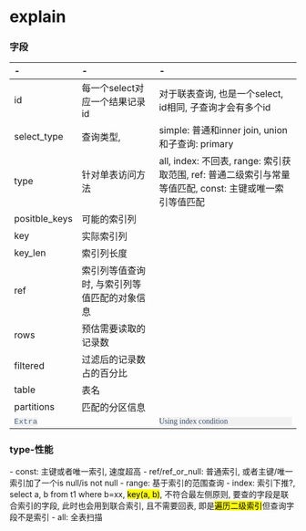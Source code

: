 # explain

### 字段

|  -                                                                                                                                                                                           |  -                                                    |  -                                                                                                                                                                                                                                                                                                                                                                                                                                                                                                                                |
|:---------------------------------------------------------------------------------------------------------------------------------------------------------------------------------------------|:------------------------------------------------------|:----------------------------------------------------------------------------------------------------------------------------------------------------------------------------------------------------------------------------------------------------------------------------------------------------------------------------------------------------------------------------------------------------------------------------------------------------------------------------------------------------------------------------------|
|  id                                                                                                                                                                                          |  每一个select对应一个结果记录id                                  |  对于联表查询, 也是一个select, id相同, 子查询才会有多个id                                                                                                                                                                                                                                                                                                                                                                                                                                                                                             |
|  select_type                                                                                                                                                                                 |  查询类型,                                                |  simple: 普通和inner join, union和子查询: primary                                                                                                                                                                                                                                                                                                                                                                                                                                                                                        |
|  type                                                                                                                                                                                        |  针对单表访问方法                                             |  all, index: 不回表, range: 索引获取范围, ref: 普通二级索引与常量等值匹配, const: 主键或唯一索引等值匹配                                                                                                                                                                                                                                                                                                                                                                                                                                                           |
|  positble_keys                                                                                                                                                                               |  可能的索引列                                               |                                                                                                                                                                                                                                                                                                                                                                                                                                                                                                                                   |
|  key                                                                                                                                                                                         |  实际索引列                                                |                                                                                                                                                                                                                                                                                                                                                                                                                                                                                                                                   |
|  key_len                                                                                                                                                                                     |  索引列长度                                                |                                                                                                                                                                                                                                                                                                                                                                                                                                                                                                                                   |
|  ref                                                                                                                                                                                         |  索引列等值查询时, 与索引列等值匹配的对象信息                              |                                                                                                                                                                                                                                                                                                                                                                                                                                                                                                                                   |
|  rows                                                                                                                                                                                        |  预估需要读取的记录数                                           |                                                                                                                                                                                                                                                                                                                                                                                                                                                                                                                                   |
|  filtered                                                                                                                                                                                    |  过滤后的记录数占的百分比                                         |                                                                                                                                                                                                                                                                                                                                                                                                                                                                                                                                   |
|  table                                                                                                                                                                                       |  表名                                                   |                                                                                                                                                                                                                                                                                                                                                                                                                                                                                                                                   |
|  partitions                                                                                                                                                                                  |  匹配的分区信息                                              |                                                                                                                                                                                                                                                                                                                                                                                                                                                                                                                                   |
| <font color="#476582" face="source-code-pro, Menlo, Monaco, Consolas, Courier New, monospace"><span style="font-size: 13.6px; background-color: rgba(27, 31, 35, 0.05);">Extra</span></font> |                                                       | <p class="p1" style="margin: 0px; font-variant-numeric: normal; font-variant-east-asian: normal; font-variant-alternates: normal; font-kerning: auto; font-optical-sizing: auto; font-feature-settings: normal; font-variation-settings: normal; font-stretch: normal; font-size: 13.6px; line-height: normal; font-family: Menlo; color: rgb(56, 81, 111); -webkit-text-stroke-color: rgb(56, 81, 111); background-color: rgba(21, 23, 26, 0.05);"><span class="s1" style="font-kerning: none;">Using index condition</span></p> |  

### type-性能
- const: 主键或者唯一索引, 速度超高
- ref/ref_or_null: 普通索引, 或者主键/唯一索引加了一个is null/is not null
- range: 基于索引的范围查询
- index: 索引下推?, select a, b from t1 where b=xx, <mark class="hltr-pink">key(a, b)</mark>, 不符合最左侧原则, 要查的字段是联合索引的字段, 此时也会用到联合索引, 且不需要回表, 即是<mark class="hltr-pink">遍历二级索引</mark>但查询字段不是索引
- all: 全表扫描